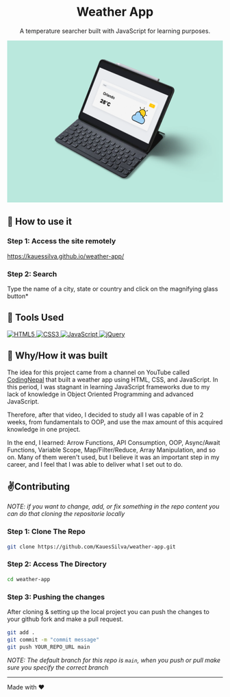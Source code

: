 <div align="center">
    <h1>Weather App</h1>
    <p>A temperature searcher built with JavaScript for learning purposes.</p>
</div>

![](https://raw.githubusercontent.com/KauesSilva/weather-app/main/assets/readme/ipad-pro-mockup.png)

## 🚀 How to use it

### Step 1: Access the site remotely

https://kauessilva.github.io/weather-app/

### Step 2: Search

Type the name of a city, state or country and click on the magnifying glass button*

## 🔧 Tools Used

<div align="left">
    <a href="https://developer.mozilla.org/en-US/docs/Glossary/HTML5" target="_blank">
        <img alt="HTML5" src="https://img.shields.io/badge/HTML5-E34F26?style=for-the-badge&logo=html5&logoColor=white" />
    </a>
    <a href="https://developer.mozilla.org/en-US/docs/Web/CSS" target="_blank">
        <img alt="CSS3" src="https://img.shields.io/badge/CSS3-1572B6?style=for-the-badge&logo=css3&logoColor=white" />
    </a>
    <a href="https://developer.mozilla.org/en-US/docs/Web/JavaScript" target="_blank">
        <img alt="JavaScript" src="https://img.shields.io/badge/JavaScript-F7DF1E?style=for-the-badge&logo=javascript&logoColor=black" />
    </a>
    <a href="https://api.jquery.com" target="_blank">
        <img alt="jQuery" src="https://img.shields.io/badge/jQuery-0769AD?style=for-the-badge&logo=jquery&logoColor=white" />
    </a>
</div>

## 📕 Why/How it was built

The idea for this project came from a channel on YouTube called [CodingNepal](https://youtu.be/c1r-NqYkFPc) that built a weather app using HTML, CSS, and JavaScript. In this period, I was stagnant in learning JavaScript frameworks due to my lack of knowledge in Object Oriented Programming and advanced JavaScript. 

Therefore, after that video, I decided to study all I was capable of in 2 weeks, from fundamentals to OOP, and use the max amount of this acquired knowledge in one project.

In the end, I learned: Arrow Functions, API Consumption, OOP, Async/Await Functions, Variable Scope, Map/Filter/Reduce, Array Manipulation, and so on. Many of them weren't used, but I believe it was an important step in my career, and I feel that I was able to deliver what I set out to do.

## ✌️Contributing

*NOTE: if you want to change, add, or fix something in the repo content you can do that cloning the repositorie locally*

### Step 1: Clone The Repo

```bash
git clone https://github.com/KauesSilva/weather-app.git
```

### Step 2: Access The Directory

```bash
cd weather-app
```

### Step 3: Pushing the changes

After cloning & setting up the local project you can push the changes to your github fork and make a pull request.

```bash
git add .
git commit -m "commit message"
git push YOUR_REPO_URL main
```

_NOTE: The default branch for this repo is `main`, when you push or pull make sure you specify the correct branch_

------

Made with ❤️
